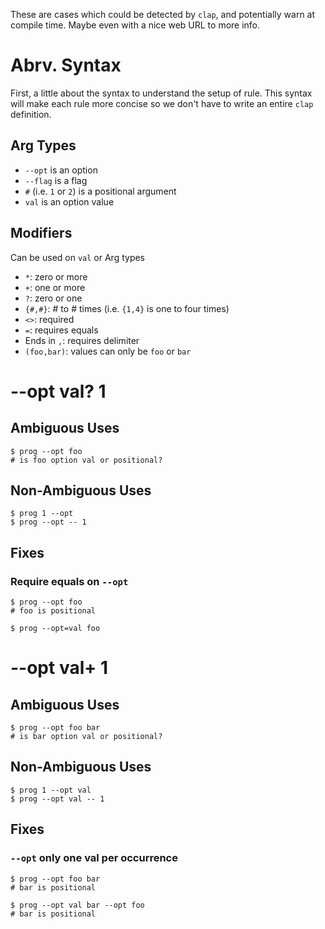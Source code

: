 These are cases which could be detected by `clap`, and potentially warn at compile time. Maybe even with a nice web URL to more info.

# Abrv. Syntax

First, a little about the syntax to understand the setup of rule. This syntax will make each rule more concise so we don't have to write an entire `clap` definition.

## Arg Types

* `--opt` is an option
* `--flag` is a flag
* `#` (i.e. `1` or `2`) is a positional argument
* `val` is an option value

## Modifiers

Can be used on `val` or Arg types

* `*`: zero or more
* `+`: one or more
* `?`: zero or one
* `{#,#}`: # to # times (i.e. `{1,4}` is one to four times)
* `<>`: required
* `=`: requires equals
* Ends in `,`: requires delimiter
* `(foo,bar)`: values can only be `foo` or `bar`

# --opt val? 1

## Ambiguous Uses

```
$ prog --opt foo
# is foo option val or positional?
```

## Non-Ambiguous Uses

```
$ prog 1 --opt
$ prog --opt -- 1
```

## Fixes

### Require equals on `--opt`

```
$ prog --opt foo
# foo is positional

$ prog --opt=val foo
```

# --opt val+ 1

## Ambiguous Uses

```
$ prog --opt foo bar
# is bar option val or positional?
```

## Non-Ambiguous Uses

```
$ prog 1 --opt val
$ prog --opt val -- 1
```

## Fixes

### `--opt` only one val per occurrence

```
$ prog --opt foo bar
# bar is positional

$ prog --opt val bar --opt foo
# bar is positional
```

